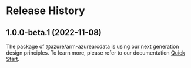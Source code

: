 # Release History
    
## 1.0.0-beta.1 (2022-11-08)

The package of @azure/arm-azurearcdata is using our next generation design principles. To learn more, please refer to our documentation [Quick Start](https://aka.ms/js-track2-quickstart).
